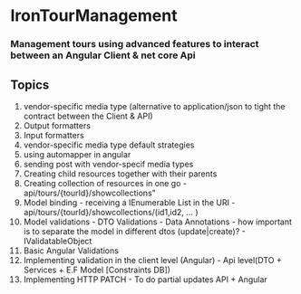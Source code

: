 # IronTourManagement
### Management tours using advanced features to interact between an Angular Client &amp; net core Api

## Topics
1. vendor-specific media type (alternative to application/json to tight the contract between the Client & API)
2. Output formatters
3. Input formatters
4. vendor-specific media type default strategies
5. using automapper in angular
6. sending post with vendor-specif media types
7. Creating child resources together with their parents
8. Creating collection of resources in one go - api/tours/{tourId}/showcollections"
9. Model binding - receiving a IEnumerable List in the URI - api/tours/{tourId}/showcollections/(id1,id2, … )
10. Model validations - DTO Validations - Data Annotations - how important  is to separate the model in different dtos (update|create)? - IValidatableObject
11. Basic Angular Validations
12. Implementing validation in the client level (Angular) - Api level(DTO + Services + E.F Model [Constraints DB])
13. Implementing HTTP PATCH - To do partial updates API + Angular
